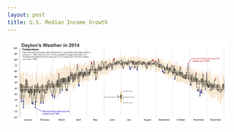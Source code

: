 ```yaml
---
layout: post
title: U.S. Median Income Growth
---
```


<img src="/public/images/tufte/unnamed-chunk-1-1.png" alt="Tufte Recreated" align="middle">
